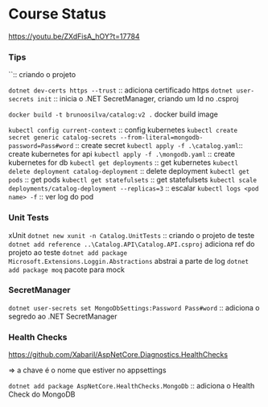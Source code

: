 # Course Status

https://youtu.be/ZXdFisA_hOY?t=17784

### Tips

``:: criando o projeto

`dotnet dev-certs https --trust` :: adiciona certificado https
`dotnet user-secrets init` :: inicia o .NET SecretManager, criando um Id no .csproj

`docker build -t brunoosilva/catalog:v2 .` docker build image

`kubectl config current-context` :: config kubernetes
`kubectl create secret generic catalog-secrets --from-literal=mongodb-password=Pass#word` :: create secret
`kubectl apply -f .\catalog.yaml`:: create kubernetes for api
`kubectl apply -f .\mongodb.yaml` :: create kubernetes for db
`kubectl get deployments` :: get kubernetes
`kubectl delete deployment catalog-deployment` :: delete deployment
`kubectl get pods` :: get pods
`kubectl get statefulsets` :: get statefulsets
`kubectl scale deployments/catalog-deployment --replicas=3` :: escalar
`kubectl logs <pod name> -f` :: ver log do pod

### Unit Tests

xUnit
`dotnet new xunit -n Catalog.UnitTests` :: criando o projeto de teste
`dotnet add reference ..\Catalog.API\Catalog.API.csproj` adiciona ref do projeto ao teste
`dotnet add package Microsoft.Extensions.Loggin.Abstractions` abstrai a parte de log
`dotnet add package moq` pacote para mock

### SecretManager

`dotnet user-secrets set MongoDbSettings:Password Pass#word` :: adiciona o segredo ao .NET SecretManager

### Health Checks

https://github.com/Xabaril/AspNetCore.Diagnostics.HealthChecks

=> a chave é o nome que estiver no appsettings

`dotnet add package AspNetCore.HealthChecks.MongoDb` :: adiciona o Health Check do MongoDB
